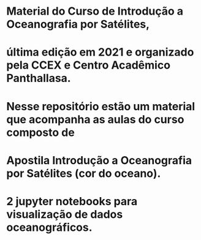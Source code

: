 # Material do Curso de  Introdução a Oceanografia por Satélites, 

# última edição em 2021 e organizado pela CCEX e Centro Acadêmico Panthallasa.

# Nesse repositório estão um material que acompanha as aulas do curso composto de

# Apostila Introdução a Oceanografia por Satélites (cor do oceano).

# 2 jupyter notebooks para visualização de dados oceanográficos.
